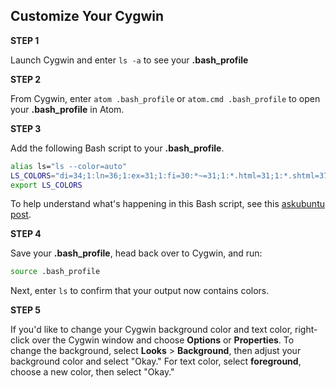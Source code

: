 ## Customize Your Cygwin

**STEP 1**  

Launch Cygwin and enter `ls -a` to see your **.bash_profile**

**STEP 2**

From Cygwin, enter `atom .bash_profile` or `atom.cmd .bash_profile` to open your **.bash_profile** in Atom.

**STEP 3**  

Add the following Bash script to your **.bash_profile**.

```bash
alias ls="ls --color=auto"
LS_COLORS="di=34;1:ln=36;1:ex=31;1:fi=30:*~=31;1:*.html=31;1:*.shtml=37;1"
export LS_COLORS
```
To help understand what's happening in this Bash script, see this [askubuntu post](http://askubuntu.com/questions/466198/how-do-i-change-the-color-for-directories-with-ls-in-the-console).

**STEP 4**

Save your **.bash_profile**, head back over to Cygwin, and run:

```bash
source .bash_profile
```
Next, enter `ls` to confirm that your output now contains colors.

**STEP 5**

If you'd like to change your Cygwin background color and text color, right-click over the Cygwin window and choose **Options** or **Properties**. To change the background, select **Looks** > **Background**, then adjust your background color and select "Okay." For text color, select **foreground**, choose a new color, then select "Okay." 

